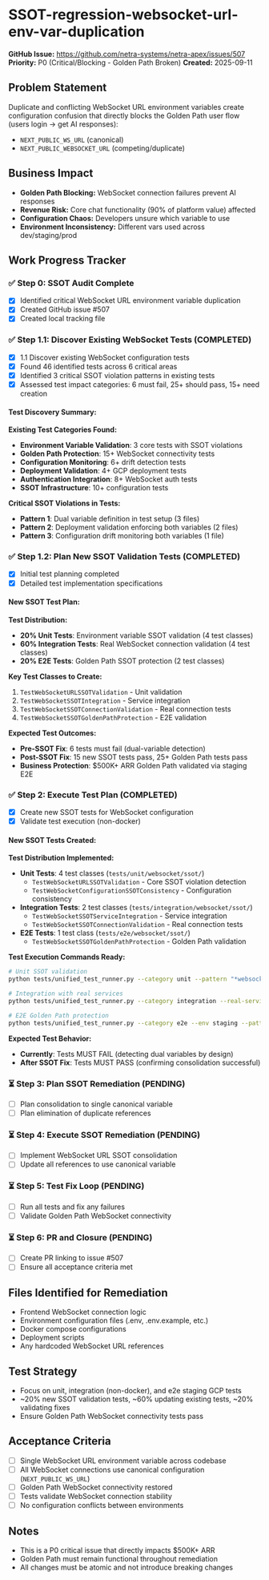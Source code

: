 # SSOT-regression-websocket-url-env-var-duplication

**GitHub Issue:** https://github.com/netra-systems/netra-apex/issues/507
**Priority:** P0 (Critical/Blocking - Golden Path Broken)
**Created:** 2025-09-11

## Problem Statement
Duplicate and conflicting WebSocket URL environment variables create configuration confusion that directly blocks the Golden Path user flow (users login → get AI responses):

- `NEXT_PUBLIC_WS_URL` (canonical)
- `NEXT_PUBLIC_WEBSOCKET_URL` (competing/duplicate)

## Business Impact
- **Golden Path Blocking:** WebSocket connection failures prevent AI responses
- **Revenue Risk:** Core chat functionality (90% of platform value) affected  
- **Configuration Chaos:** Developers unsure which variable to use
- **Environment Inconsistency:** Different vars used across dev/staging/prod

## Work Progress Tracker

### ✅ Step 0: SSOT Audit Complete
- [x] Identified critical WebSocket URL environment variable duplication
- [x] Created GitHub issue #507
- [x] Created local tracking file

### ✅ Step 1.1: Discover Existing WebSocket Tests (COMPLETED)
- [x] 1.1 Discover existing WebSocket configuration tests
- [x] Found 46 identified tests across 6 critical areas
- [x] Identified 3 critical SSOT violation patterns in existing tests
- [x] Assessed test impact categories: 6 must fail, 25+ should pass, 15+ need creation

#### Test Discovery Summary:
**Existing Test Categories Found:**
- **Environment Variable Validation**: 3 core tests with SSOT violations
- **Golden Path Protection**: 15+ WebSocket connectivity tests  
- **Configuration Monitoring**: 6+ drift detection tests
- **Deployment Validation**: 4+ GCP deployment tests
- **Authentication Integration**: 8+ WebSocket auth tests
- **SSOT Infrastructure**: 10+ configuration tests

**Critical SSOT Violations in Tests:**
- **Pattern 1**: Dual variable definition in test setup (3 files)
- **Pattern 2**: Deployment validation enforcing both variables (2 files)  
- **Pattern 3**: Configuration drift monitoring both variables (1 file)

### ✅ Step 1.2: Plan New SSOT Validation Tests (COMPLETED)
- [x] Initial test planning completed
- [x] Detailed test implementation specifications

#### New SSOT Test Plan:
**Test Distribution:**
- **20% Unit Tests**: Environment variable SSOT validation (4 test classes)
- **60% Integration Tests**: Real WebSocket connection validation (4 test classes) 
- **20% E2E Tests**: Golden Path SSOT protection (2 test classes)

**Key Test Classes to Create:**
1. `TestWebSocketURLSSOTValidation` - Unit validation
2. `TestWebSocketSSOTIntegration` - Service integration  
3. `TestWebSocketSSOTConnectionValidation` - Real connection tests
4. `TestWebSocketSSOTGoldenPathProtection` - E2E validation

**Expected Test Outcomes:**
- **Pre-SSOT Fix**: 6 tests must fail (dual-variable detection)
- **Post-SSOT Fix**: 15 new SSOT tests pass, 25+ Golden Path tests pass
- **Business Protection**: $500K+ ARR Golden Path validated via staging E2E

### ✅ Step 2: Execute Test Plan (COMPLETED)
- [x] Create new SSOT tests for WebSocket configuration 
- [x] Validate test execution (non-docker)

#### New SSOT Tests Created:
**Test Distribution Implemented:**
- **Unit Tests**: 4 test classes (`tests/unit/websocket/ssot/`)
  - `TestWebSocketURLSSOTValidation` - Core SSOT violation detection
  - `TestWebSocketConfigurationSSOTConsistency` - Configuration consistency
- **Integration Tests**: 2 test classes (`tests/integration/websocket/ssot/`)
  - `TestWebSocketSSOTServiceIntegration` - Service integration
  - `TestWebSocketSSOTConnectionValidation` - Real connection tests
- **E2E Tests**: 1 test class (`tests/e2e/websocket/ssot/`)
  - `TestWebSocketSSOTGoldenPathProtection` - Golden Path validation

**Test Execution Commands Ready:**
```bash
# Unit SSOT validation
python tests/unified_test_runner.py --category unit --pattern "*websocket*ssot*"

# Integration with real services  
python tests/unified_test_runner.py --category integration --real-services --env staging --pattern "*websocket*ssot*"

# E2E Golden Path protection
python tests/unified_test_runner.py --category e2e --env staging --pattern "*golden_path*websocket*"
```

**Expected Test Behavior:**
- **Currently**: Tests MUST FAIL (detecting dual variables by design)
- **After SSOT Fix**: Tests MUST PASS (confirming consolidation successful)

### ⏳ Step 3: Plan SSOT Remediation (PENDING) 
- [ ] Plan consolidation to single canonical variable
- [ ] Plan elimination of duplicate references

### ⏳ Step 4: Execute SSOT Remediation (PENDING)
- [ ] Implement WebSocket URL SSOT consolidation
- [ ] Update all references to use canonical variable

### ⏳ Step 5: Test Fix Loop (PENDING)
- [ ] Run all tests and fix any failures
- [ ] Validate Golden Path WebSocket connectivity

### ⏳ Step 6: PR and Closure (PENDING)
- [ ] Create PR linking to issue #507
- [ ] Ensure all acceptance criteria met

## Files Identified for Remediation
- Frontend WebSocket connection logic
- Environment configuration files (.env, .env.example, etc.)
- Docker compose configurations
- Deployment scripts
- Any hardcoded WebSocket URL references

## Test Strategy
- Focus on unit, integration (non-docker), and e2e staging GCP tests
- ~20% new SSOT validation tests, ~60% updating existing tests, ~20% validating fixes
- Ensure Golden Path WebSocket connectivity tests pass

## Acceptance Criteria
- [ ] Single WebSocket URL environment variable across codebase
- [ ] All WebSocket connections use canonical configuration (`NEXT_PUBLIC_WS_URL`)
- [ ] Golden Path WebSocket connectivity restored
- [ ] Tests validate WebSocket connection stability
- [ ] No configuration conflicts between environments

## Notes
- This is a P0 critical issue that directly impacts $500K+ ARR
- Golden Path must remain functional throughout remediation
- All changes must be atomic and not introduce breaking changes